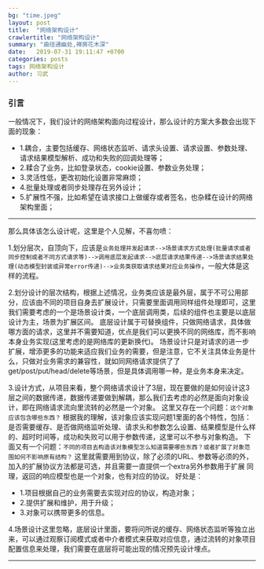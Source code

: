 ```yaml
---
bg: "time.jpeg"
layout: post
title:  "网络架构设计"
crawlertitle: "网络架构设计"
summary: "曲径通幽处,禅房花木深"
date:   2019-07-31 19:11:47 +0700
categories: posts
tags: 网络架构设计
author: 习武
---  
```


### 引言  
一般情况下，我们设计的网络架构面向过程设计，那么设计的方案大多数会出现下面的现象： 
+ 1.耦合，主要包括缓存、网络状态监听、请求头设置、请求设置、参数处理、请求结果模型解析、成功和失败的回调处理等；
+ 2.糅合了业务，比如登录状态，cookie设置、参数业务处理；
+ 3.灵活性低，更改初始化设置非常麻烦；
+ 4.批量处理或者同步处理存在另外设计；
+ 5.扩展性不强，比如希望在请求接口上做缓存或者签名，也杂糅在设计的网络架构里面；

---

那么具体该怎么设计呢，这里是个人见解，不喜勿喷：

1.划分层次，自顶向下，应该是`业务处理并发起请求-->场景请求方式处理(批量请求或者同步控制或者不同方式请求等)-->调用底层发起请求-->底层请求结果传递-->场景请求结果处理(动态模型封装或异常error传递)-->业务类获取请求结果对应业务操作`，一般大体是这样的流程。

2.划分设计的层次结构，根据上述情况，业务类应该是最外层，属于不可公用部分，应该由不同的项目自身去扩展设计，只需要里面调用同样组件处理即可，这里我们需要考虑的一个是场景设计类，一个底层调用类，后续的组件也主要是以底层设计为主，场景为扩展区间。
底层设计属于可替换组件，只做网络请求，具体做哪方面的请求，这里并不需要知道，优点是我们可以更换不同的网络库，而不影响本身业务实现(这里考虑的是网络库的更新换代)。
场景设计只是对请求的进一步扩展，增添更多的功能来适应我们业务的需要，但是注意，它不关注具体业务是什么，只做对业务需求的兼容性，就如同网络请求提供了了get/post/put/head/delete等场景，但是具体调用哪一种，是业务本身来决定。

3.设计方式，从项目来看，整个网络请求设计了3层，现在要做的是如何设计这3层之间的数据传递，数据传递要做到解耦，那么我们去考虑的必然是面向对象设计，即在网络请求流向里流转的必然是一个对象。
这里又存在一个问题：`这个对象应该包含哪些东西？`
根据我的理解，该对象应该实现问题1里面的各个特性，包括：是否需要缓存、是否做网络监听处理、请求头和参数怎么设置、结果模型是什么样的、超时时间等，成功和失败可以用于参数传递，这里可以不参与对象构造。
下面又有一个问题：`不同的项目去构造该对象模型怎么知道需要哪些东西？或者扩展了对象范围如何不影响原有结构？`
这里就需要用到协议，除了必须的URL、参数等必须的外，加入的扩展协议方法都是可选，并且需要一直提供一个extra另外参数用于扩展
同理，返回的响应模型也是一个对象，也有对应的协议。
好处是： 
+ 1.项目根据自己的业务需要去实现对应的协议，构造对象；
+ 2.提供扩展和维护，用于升级；
+ 3.对象可以携带更多的信息。

4.场景设计这里忽略，底层设计里面，要将问所说的缓存、网络状态监听等独立出来，可以通过观察订阅模式或者中介者模式来获取对应信息，通过流转的对象项目配置信息来处理，我们需要在底层将可能出现的情况预先设计埋点。

---

